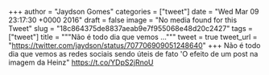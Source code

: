 
+++
author = "Jaydson Gomes"
categories = ["tweet"]
date = "Wed Mar 09 23:17:30 +0000 2016"
draft = false
image = "No media found for this Tweet"
slug = "18c864375de8837aeab9e7f955068e48d20c2427"
tags = ["tweet"]
title = """Não é todo dia que vemos ..."""
tweet = true
tweet_url = "https://twitter.com/jaydson/status/707706909051248640"
+++
Não é todo dia que vemos as redes sociais sendo úteis de fato 'O efeito de um post na imagem da Heinz" https://t.co/YDpS2jRnoU
